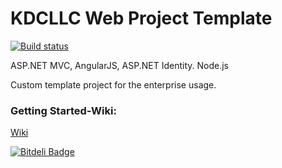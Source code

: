 # KDCLLC Web Project Template

[![Build status](https://ci.appveyor.com/api/projects/status/h4u0nmsprak4giw1/branch/master?svg=true)](https://ci.appveyor.com/project/kdcllc/kdcllcweb/branch/master)

ASP.NET MVC, AngularJS, ASP.NET Identity. Node.js

Custom template project for the enterprise usage.


### Getting Started-Wiki:
[Wiki](https://github.com/kdcllc/KDCLLCWeb/wiki)


[![Bitdeli Badge](https://d2weczhvl823v0.cloudfront.net/kdcllc/kdcllcweb/trend.png)](https://bitdeli.com/free "Bitdeli Badge")



